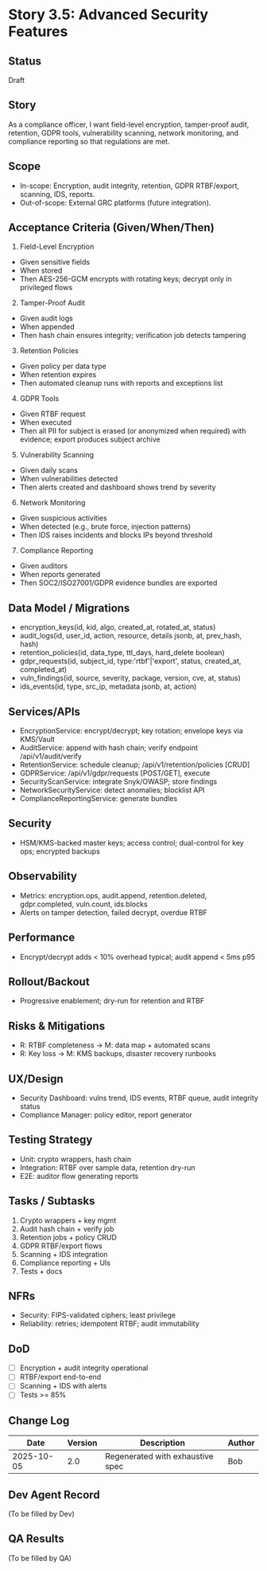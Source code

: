 # Story 3.5: Advanced Security Features

## Status
Draft

## Story
As a compliance officer, I want field-level encryption, tamper-proof audit, retention, GDPR tools, vulnerability scanning, network monitoring, and compliance reporting so that regulations are met.

## Scope
- In-scope: Encryption, audit integrity, retention, GDPR RTBF/export, scanning, IDS, reports.
- Out-of-scope: External GRC platforms (future integration).

## Acceptance Criteria (Given/When/Then)
1) Field-Level Encryption
- Given sensitive fields
- When stored
- Then AES-256-GCM encrypts with rotating keys; decrypt only in privileged flows

2) Tamper-Proof Audit
- Given audit logs
- When appended
- Then hash chain ensures integrity; verification job detects tampering

3) Retention Policies
- Given policy per data type
- When retention expires
- Then automated cleanup runs with reports and exceptions list

4) GDPR Tools
- Given RTBF request
- When executed
- Then all PII for subject is erased (or anonymized when required) with evidence; export produces subject archive

5) Vulnerability Scanning
- Given daily scans
- When vulnerabilities detected
- Then alerts created and dashboard shows trend by severity

6) Network Monitoring
- Given suspicious activities
- When detected (e.g., brute force, injection patterns)
- Then IDS raises incidents and blocks IPs beyond threshold

7) Compliance Reporting
- Given auditors
- When reports generated
- Then SOC2/ISO27001/GDPR evidence bundles are exported

## Data Model / Migrations
- encryption_keys(id, kid, algo, created_at, rotated_at, status)
- audit_logs(id, user_id, action, resource, details jsonb, at, prev_hash, hash)
- retention_policies(id, data_type, ttl_days, hard_delete boolean)
- gdpr_requests(id, subject_id, type:'rtbf'|'export', status, created_at, completed_at)
- vuln_findings(id, source, severity, package, version, cve, at, status)
- ids_events(id, type, src_ip, metadata jsonb, at, action)

## Services/APIs
- EncryptionService: encrypt/decrypt; key rotation; envelope keys via KMS/Vault
- AuditService: append with hash chain; verify endpoint /api/v1/audit/verify
- RetentionService: schedule cleanup; /api/v1/retention/policies [CRUD]
- GDPRService: /api/v1/gdpr/requests [POST/GET], execute
- SecurityScanService: integrate Snyk/OWASP; store findings
- NetworkSecurityService: detect anomalies; blocklist API
- ComplianceReportingService: generate bundles

## Security
- HSM/KMS-backed master keys; access control; dual-control for key ops; encrypted backups

## Observability
- Metrics: encryption.ops, audit.append, retention.deleted, gdpr.completed, vuln.count, ids.blocks
- Alerts on tamper detection, failed decrypt, overdue RTBF

## Performance
- Encrypt/decrypt adds < 10% overhead typical; audit append < 5ms p95

## Rollout/Backout
- Progressive enablement; dry-run for retention and RTBF

## Risks & Mitigations
- R: RTBF completeness -> M: data map + automated scans
- R: Key loss -> M: KMS backups, disaster recovery runbooks

## UX/Design
- Security Dashboard: vulns trend, IDS events, RTBF queue, audit integrity status
- Compliance Manager: policy editor, report generator

## Testing Strategy
- Unit: crypto wrappers, hash chain
- Integration: RTBF over sample data, retention dry-run
- E2E: auditor flow generating reports

## Tasks / Subtasks
1. Crypto wrappers + key mgmt
2. Audit hash chain + verify job
3. Retention jobs + policy CRUD
4. GDPR RTBF/export flows
5. Scanning + IDS integration
6. Compliance reporting + UIs
7. Tests + docs

## NFRs
- Security: FIPS-validated ciphers; least privilege
- Reliability: retries; idempotent RTBF; audit immutability

## DoD
- [ ] Encryption + audit integrity operational
- [ ] RTBF/export end-to-end
- [ ] Scanning + IDS with alerts
- [ ] Tests >= 85%

## Change Log
| Date | Version | Description | Author |
|------|---------|-------------|--------|
| 2025-10-05 | 2.0 | Regenerated with exhaustive spec | Bob |

## Dev Agent Record
(To be filled by Dev)

## QA Results
(To be filled by QA)


